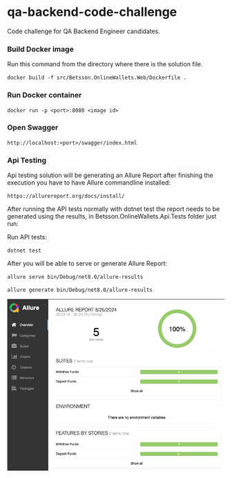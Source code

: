 # qa-backend-code-challenge

Code challenge for QA Backend Engineer candidates.

### Build Docker image

Run this command from the directory where there is the solution file.

```
docker build -f src/Betsson.OnlineWallets.Web/Dockerfile .
```

### Run Docker container

```
docker run -p <port>:8080 <image id>
```

### Open Swagger

```
http://localhost:<port>/swagger/index.html
```

### Api Testing

Api testing solution will be generating an Allure Report after finishing the execution you have to have Allure commandline installed:

```
https://allurereport.org/docs/install/
```

After running the API tests normally with dotnet test the report needs to be generated using the results, in Betsson.OnlineWallets.Api.Tests folder just run:

Run API tests:

```
dotnet test
```

After you will be able to serve or generate Allure Report:

```
allure serve bin/Debug/net8.0/allure-results
```

```
allure generate bin/Debug/net8.0/allure-results
```

![plot](allurereport.png)